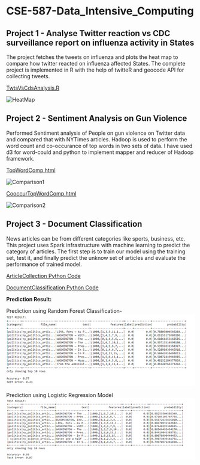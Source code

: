 # CSE-587-Data_Intensive_Computing

##

## Project 1 - Analyse Twitter reaction vs CDC surveillance report on influenza activity in States [](Project1-Twitter_vs_CDC_Influenza_Analysis)
The project fetches the tweets on influenza and plots the heat map to compare how twitter reacted on influenza affected States. The complete project is implemented in R with the help of twitteR and geocode API for collecting tweets.

[TwtsVsCdsAnalysis.R](Project1-Twitter_vs_CDC_Influenza_Analysis/TweetsVsCdsAnalysis.ipynb)

![HeatMap](Project1-Twitter_vs_CDC_Influenza_Analysis/pics/twt_vs_cdc.PNG)

##
##

## Project 2 - Sentiment Analysis on Gun Violence
Performed Sentiment analysis of People on gun violence on Twitter data and compared that with NYTimes articles. Hadoop is used to perform the word count and co-occurance of top words in two sets of data. I have used d3 for word-could and python to implement mapper and reducer of Hadoop framework.

[TopWordComp.html](Project2-SentimentAnalysis/SentimentAnalysis/d3_wordcloud/topwords-wordcloud.html)

![Comparison1](Project2-SentimentAnalysis/SentimentAnalysis/images/comparison1.PNG)

[CooccurTopWordComp.html](Project2-SentimentAnalysis/SentimentAnalysis/d3_wordcloud/co-occur-wordcloud.html)

![Comparison2](Project2-SentimentAnalysis/SentimentAnalysis/images/comparison2.PNG)


##
##

## Project 3 - Document Classification
News articles can be from different categories like sports, business, etc. This project uses Spark infrastructure with machine learning to predict the category of articles. The first step is to train our model using the training set, test it, and finally predict the unknow set of articles and evaluate the performance of trained model.

[ArticleCollection Python Code](project3-document-classification/arcticles-collection.ipynb)

[DocumentClassification Python Code](project3-document-classification/document-classification.ipynb)

**Prediction Result:**

Prediction using Random Forest Classification-
![RandomForestClassification](project3-document-classification/output/random_forest_classification.png)

Prediction using Logistic Regression Model
![LogisticRegression](project3-document-classification/output/logistic_regression.png)

